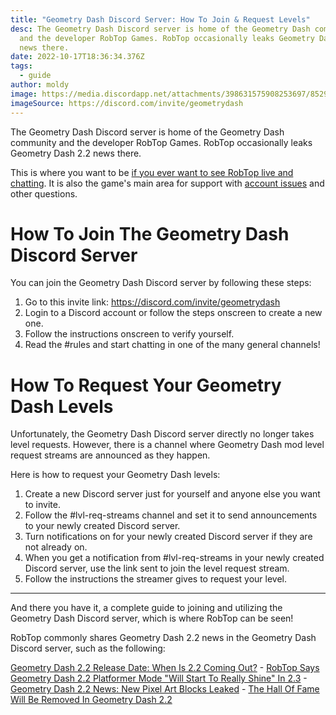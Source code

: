 ```yaml
---
title: "Geometry Dash Discord Server: How To Join & Request Levels"
desc: The Geometry Dash Discord server is home of the Geometry Dash community
  and the developer RobTop Games. RobTop occasionally leaks Geometry Dash 2.2
  news there.
date: 2022-10-17T18:36:34.376Z
tags:
  - guide
author: moldy
image: https://media.discordapp.net/attachments/398631575908253697/852960785705336872/image0.jpg
imageSource: https://discord.com/invite/geometrydash
---
```

The Geometry Dash Discord server is home of the Geometry Dash community and the developer RobTop Games. RobTop occasionally leaks Geometry Dash 2.2 news there.

This is where you want to be [if you ever want to see RobTop live and chatting](/posts/2-2-release-date-confirmed/). It is also the game's main area for support with [account issues](/posts/backup-gd-data-steam/) and other questions.

# How To Join The Geometry Dash Discord Server

You can join the Geometry Dash Discord server by following these steps:

1. Go to this invite link: <https://discord.com/invite/geometrydash>
2. Login to a Discord account or follow the steps onscreen to create a new one.
3. Follow the instructions onscreen to verify yourself.
4. R﻿ead the #rules and start chatting in one of the many general channels!

# H﻿ow To Request Your Geometry Dash Levels

Unfortunately, the Geometry Dash Discord server directly no longer takes level requests. However, there is a channel where Geometry Dash mod level request streams are announced as they happen.

Here is how to request your Geometry Dash levels:

1. Create a new Discord server just for yourself and anyone else you want to invite.
2. Follow the #lvl-req-streams channel and set it to send announcements to your newly created Discord server.
3. Turn notifications on for your newly created Discord server if they are not already on.
4. W﻿hen you get a notification from #lvl-req-streams in your newly created Discord server, use the link sent to join the level request stream.
5. Follow the instructions the streamer gives to request your level.

- - -

And there you have it, a complete guide to joining and utilizing the Geometry Dash Discord server, which is where RobTop can be seen!

RobTop commonly shares Geometry Dash 2.2 news in the Geometry Dash Discord server, such as the following:

[Geometry Dash 2.2 Release Date: When Is 2.2 Coming Out?](/posts/geometry-dash-2-2-release-date/) - [﻿RobTop Says Geometry Dash 2.2 Platformer Mode "Will Start To Really Shine" In 2.3](/posts/robtop-says-geometry-dash-2-2-platformer-mode-will-start-to-really-shine-in-2-3/) - [Geometry Dash 2.2 News: New Pixel Art Blocks Leaked](/posts/geometry-dash-2-2-news-new-pixel-art-blocks-leaked/) - [The Hall Of Fame Will Be Removed In Geometry Dash 2.2](/posts/hall-of-fame-will-be-removed/)